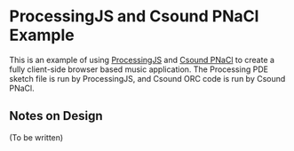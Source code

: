 # ProcessingJS and Csound PNaCl Example

This is an example of using [ProcessingJS](http://processingjs.org) and [Csound PNaCl](http://vlazzarini.github.io) to create a fully client-side browser based music application. The Processing PDE sketch file is run by ProcessingJS, and Csound ORC code is run by Csound PNaCl. 

## Notes on Design

(To be written)
